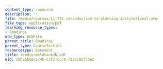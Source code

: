 ```yaml
---
content_type: resource
description: ''
file: /media/courses/11-701-introduction-to-planning-institutional-processes-in-developing-countries-fall-2003/c0b25b88574bccf26c707178106fabe2_tendlerwrldbank2b.pdf
file_type: application/pdf
learning_resource_types:
- Readings
ocw_type: OCWFile
parent_title: Readings
parent_type: CourseSection
resourcetype: Document
title: tendlerwrldbank2b.pdf
uid: c0b25b88-574b-ccf2-6c70-7178106fabe2
---
```

